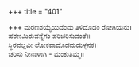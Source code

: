 +++
title = "401"

+++
ಮರಣಶಯ್ಯೆಯದೆಂದು ತಿಳಿದೊಡಂ ರೋಗಿಯನು।  
ಹರಣಮಿರುವನ್ನೆಗಂ ಪರಿಚರಿಸುವಂತೆ॥  
ಸ್ಥಿರವಲ್ಲವೀ ಲೋಕವಾದೊಡಮದುಳ್ಳನಕ।  
ಚರಿಸು ನೀನಾಳಾಗಿ - ಮಂಕುತಿಮ್ಮ॥  
